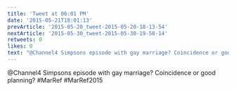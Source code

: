 ```yaml
---
title: 'Tweet at 06:01 PM'
date: '2015-05-21T18:01:13'
prevArticle: '2015-05-20_tweet-2015-05-20-18-13-54'
nextArticle: '2015-05-30_tweet-2015-05-30-19-58-14'
retweets: 0
likes: 0
text: "@Channel4 Simpsons episode with gay marriage? Coincidence or good planning? #MarRef #MarRef2015"
---
```

@Channel4 Simpsons episode with gay marriage? Coincidence or good planning? #MarRef #MarRef2015